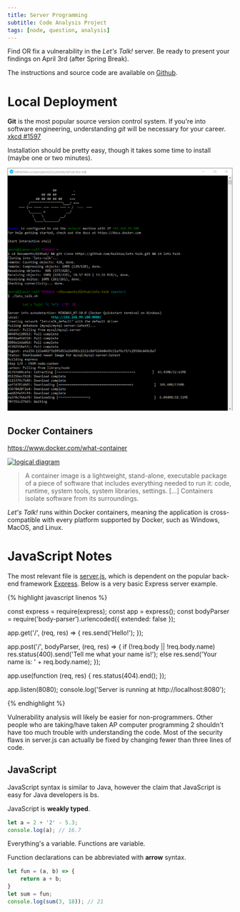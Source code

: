 ```yaml
---
title: Server Programming
subtitle: Code Analysis Project
tags: [node, question, analysis]
---
```


Find OR fix a vulnerability in the *Let's Talk!* server. Be ready to present your findings on April 3rd (after Spring Break).

The instructions and source code are available on [Github](https://github.com/twlinux/lets-talk). 

# Local Deployment

**Git** is the most popular source version control system. If you're into software engineering, understanding *git* will be necessary for your career. [xkcd #1597](https://xkcd.com/1597/)

Installation should be pretty easy, though it takes some time to install (maybe one or two minutes).

![Installation screenshot](/img/install-talk.png)



## Docker Containers

<https://www.docker.com/what-container>

[![logical diagram](https://www.docker.com/sites/default/files/Package%20software.png)](https://www.docker.com/what-container)

> A container image is a lightweight, stand-alone, executable package of a piece of software that includes everything needed to run it: code, runtime, system tools, system libraries, settings. [...] Containers isolate software from its surroundings.

*Let's Talk!* runs within Docker containers, meaning the application is cross-compatible with every platform supported by Docker, such as Windows, MacOS, and Linux.

# JavaScript Notes

The most relevant file is [server.js](https://github.com/twlinux/lets-talk/blob/master/server/server.js), which is dependent on the popular back-end framework [Express](https://expressjs.com/). Below is a very basic Express server example.

{% highlight javascript linenos %}

const express = require(express);
const app = express();
const bodyParser = require('body-parser').urlencoded({ extended: false });

app.get('/', (req, res) => {
    res.send('Hello!');
});

app.post('/', bodyParser, (req, res) => {
    if (!req.body || !req.body.name)
        res.status(400).send('Tell me what your name is!');
    else
        res.send('Your name is: ' + req.body.name);
});

app.use(function (req, res) {
    res.status(404).end();
});

app.listen(8080);
console.log('Server is running at http://localhost:8080');

{% endhighlight %}

Vulnerability analysis will likely be easier for non-programmers. Other people who are taking/have taken AP computer programming 2 shouldn't have too much trouble with understanding the code.
Most of the security flaws in server.js can actually be fixed by changing fewer than three lines of code.


## JavaScript

JavaScript syntax is similar to Java, however the claim that JavaScript is easy for Java developers is bs.

JavaScript is **weakly typed**.

```javascript
let a = 2 + '2' - 5.3;
console.log(a); // 16.7
```

Everything's a variable. Functions are variable.

Function declarations can be abbreviated with **arrow** syntax.

```javascript
let fun = (a, b) => {
    return a + b;
}
let sum = fun;
console.log(sum(3, 18)); // 21
```
